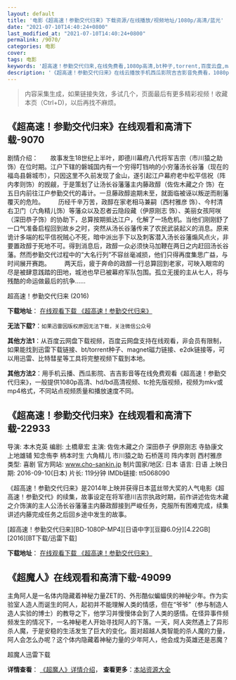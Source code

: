 ```yaml
---
layout: default
title: '电影《超高速！参勤交代归来》下载资源/在线播放/视频地址/1080p/高清/蓝光'
date: "2021-07-10T14:40:24+0800"
last_modified_at: "2021-07-10T14:40:24+0800"
permalink: /9070/
categories: 电影
cover:
tags: 电影
keywords: '超高速！参勤交代归来,在线免费看,1080p高清,bt种子,torrent,百度云盘,magnet,磁力链,迅雷下载资源'
description: '《超高速！参勤交代归来》在线云播放手机西瓜影院吉吉影音免费看，1080p高清bd/hd未删减完整版和tc抢先枪版，mkv/mp4格式，附带bt/torrent种子、magnet/磁力链、百度云盘、网盘资源迅雷下载链接'
---
```


>内容采集生成，如果链接失效，多试几个，页面最后有更多精彩视频！收藏本页（Ctrl+D)，以后再找不麻烦。


## 《超高速！参勤交代归来》在线观看和高清下载-9070

剧情介绍：　　故事发生18世纪上半叶，即德川幕府八代将军吉宗（市川猿之助饰）在位时期。江户下辖的磐城国内有一个穷得叮铛响的小穷藩汤长谷藩（现在的福岛县磐城市），只因这里不久前发现了金山，遂引起江户幕府老中松平信祝（阵内孝则饰）的觊觎，于是策划了让汤长谷藩藩主内藤政醇（佐佐木藏之介 饰）在五日内前往江户参勤交代的毒计。一旦藤政醇逾期未至，就面临被诬以叛逆而削藩覆灭的危险。 　　历经千辛万苦，政醇在家老相马兼嗣（西村雅彦 饰）、今村清右卫门（六角精儿饰）等藩众以及忍者云隐段藏（伊原刚志 饰）、美丽女孩阿咲（深田恭子饰）的协助下，总算按期抵达江户，化解了一场危机。当他们刚刚舒了一口气准备启程回到故乡之时，突然从汤长谷藩传来了农民武装起义的消息。原来诡计多端的松平信祝贼心不死，暗中派出手下以及刺客潜入汤长谷藩煽风点火，非要置政醇于死地不可。得到消息后，政醇一众必须快马加鞭在两日之内赶回汤长谷藩。然而参勤交代过程中的“大名行列”不容丝毫减损，他们只得再度集思广益，与时间展开赛跑。 　　两天后，疲于奔命的政醇一行总算回到老家，可映入眼帘的尽是被肆意践踏的田地，城池也早已被幕府军队包围。孤立无援的主从七人，将与残酷的命运做最后的抗争……


超高速！参勤交代归来 (2016)

**下载地址**： [在线观看下载 《超高速！参勤交代归来》](https://www.btbtdy.me/btdy/dy9995.html) 


**无法下载?**：`如果迅雷因版权原因无法下载，关注微信公众号 `

**其他方法1**：从百度云网盘下载视频，百度云网盘支持在线观看，非会员有限制，如果能找到迅雷下载链接、bt/torrent种子、magnet磁力链接、e2dk链接等，可以用迅雷、比特彗星等工具将完整视频下载到本地。

**其他方法2**：用手机云播、西瓜影院、吉吉影音等在线免费观看《超高速！参勤交代归来》，一般提供1080p高清、hd/bd高清视频、tc抢先版视频，视频为mkv或mp4格式，不同站点视频质量和播放速度不同。


## 《超高速！参勤交代归来》在线观看和高清下载-22933

导演: 本木克英 编剧: 土橋章宏 主演: 佐佐木藏之介 深田恭子 伊原刚志 寺胁康文 上地雄辅 知念侑李 柄本时生 六角精儿 市川猿之助 石桥莲司 阵内孝则 西村雅彦 类型: 喜剧 官方网站: www.cho-sankin.jp 制片国家/地区: 日本 语言: 日语 上映日期: 2016-09-10(日本) 片长: 119分钟 IMDb链接: tt5068090

《超高速！参勤交代归来》是2014年上映并获得日本蓝丝带大奖的人气电影《超高速！参勤交代》的续集，故事设定在将军德川吉宗执政时期，前作讲述佐佐木藏之介饰演的主人公汤长谷藩藩主内藤政醇接到严峻任务，克服所有困难完成，续集讲述内藤完成任务之后回乡途中发生的故事。


[超高速！参勤交代归来][BD-1080P-MP4][日语中字][豆瓣6.0分][4.22GB][2016][BT下载/迅雷下载]

**下载地址**： [在线观看下载 《超高速！参勤交代归来》](https://www.btdx8.com/torrent/chokousoku_sankinkoutai_returns_2016.html) 


## 《超魔人》在线观看和高清下载-49099

主角阿人是一名体内隐藏着神秘力量ZET的、外形酷似蝙蝠侠的神秘少年。作为实验室人造人而诞生的阿人，起初并不能理解人类的情感，但在“爷爷”（参与制造人造人实验的博士）的教导之下，他学习并慢慢体会到了人类的感情。在怪异事件频频发生的情况下，一名神秘老人开始寻找阿人的下落。一天，阿人突然遇上了异形杀人魔，于是安稳的生活发生了巨大的变化。面对超越人类智能的杀人魔的力量，阿人会怎么办呢？这个体内隐藏着神秘力量的少年阿人，他会成为英雄还是恶魔？


超魔人迅雷下载

**详情查看**： [《超魔人》详情介绍](/movie/49099/)， **查看更多**：[本站资源大全](/movie/t/all/)

